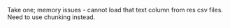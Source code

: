 Take one; memory issues - cannot load that text column from res csv files.
Need to use chunking instead.
